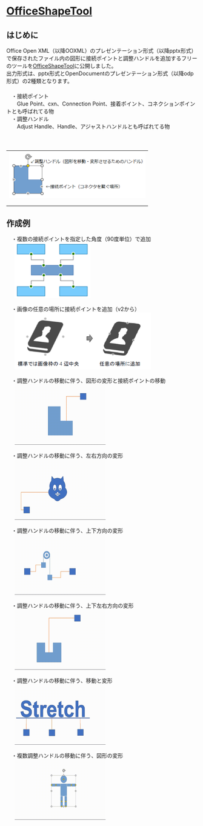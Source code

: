 # [OfficeShapeTool](https://github.com/Yz-Filer/OfficeShapeTool)
## はじめに
Office Open XML（以降OOXML）のプレゼンテーション形式（以降pptx形式）で保存されたファイル内の図形に接続ポイントと調整ハンドルを追加するフリーのツールを[OfficeShapeTool](https://www.vector.co.jp/soft/winnt/business/se526365.html)に公開しました。  
出力形式は、pptx形式とOpenDocumentのプレゼンテーション形式（以降odp形式）の2種類となります。  
　  
　・接続ポイント  
　　Glue Point、cxn、Connection Point、接着ポイント、コネクションポイントとも呼ばれてる物  
　・調整ハンドル  
　　Adjust Handle、Handle、アジャストハンドルとも呼ばれてる物  
　  
　<table><tr><td>
  <img src="image/point_handle.png" width="360" />
  </td></tr></table>

## 作成例
　・複数の接続ポイントを指定した角度（90度単位）で追加  
　<kbd> <img src="image/cxn1.png" width="200" /> </kdb>  

　・画像の任意の場所に接続ポイントを追加（v2から）  
　<kbd> <img src="image/cxn2.png" width="360" /> </kdb>  

　・調整ハンドルの移動に伴う、図形の変形と接続ポイントの移動  
　<kbd> <img src="image/hdl1.gif" width="240" /> </kdb>  

　・調整ハンドルの移動に伴う、左右方向の変形  
　<kbd> <img src="image/hdl3.gif" width="240" /> </kdb>  

　・調整ハンドルの移動に伴う、上下方向の変形  
　<kbd> <img src="image/hdl4.gif" width="240" /> </kdb>  

　・調整ハンドルの移動に伴う、上下左右方向の変形  
　<kbd> <img src="image/hdl2.gif" width="240" /> </kdb>  

　・調整ハンドルの移動に伴う、移動と変形  
　<kbd> <img src="image/hdl5.gif" width="240" /> </kdb>  

　・複数調整ハンドルの移動に伴う、図形の変形  
　<kbd> <img src="image/hdl6.gif" width="240" /> </kdb> 
